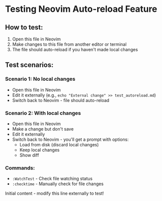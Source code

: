 # Testing Neovim Auto-reload Feature

## How to test:
1. Open this file in Neovim
2. Make changes to this file from another editor or terminal
3. The file should auto-reload if you haven't made local changes

## Test scenarios:

### Scenario 1: No local changes
- Open this file in Neovim
- Edit it externally (e.g., `echo "External change" >> test_autoreload.md`)
- Switch back to Neovim - file should auto-reload

### Scenario 2: With local changes
- Open this file in Neovim
- Make a change but don't save
- Edit it externally
- Switch back to Neovim - you'll get a prompt with options:
  - Load from disk (discard local changes)
  - Keep local changes
  - Show diff

### Commands:
- `:WatchTest` - Check file watching status
- `:checktime` - Manually check for file changes

Initial content - modify this line externally to test!